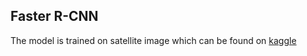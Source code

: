 ## Faster R-CNN

The model is trained on satellite image which can be found on [kaggle](https://www.kaggle.com/kbhartiya83/swimming-pool-and-car-detection)

